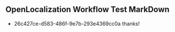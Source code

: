 ## OpenLocalization Workflow Test MarkDown
* 26c427ce-d583-486f-9e7b-293e4369cc0a thanks!

<!--HONumber=Jul16_HO2-->


